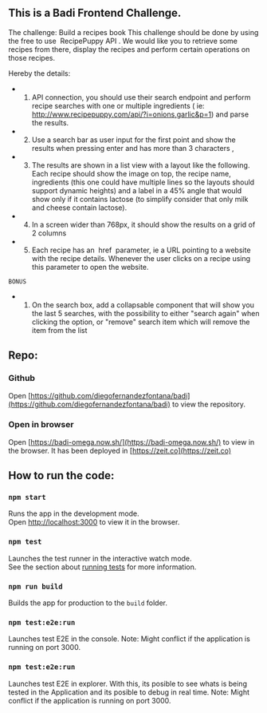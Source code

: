 ## This is a Badi Frontend Challenge.

The challenge: Build a recipes book
This challenge should be done by using the free to use ​ RecipePuppy API​ . We would like
you to retrieve some recipes from there, display the recipes and perform certain operations on those recipes.

Hereby the details:

- 1. API connection, you should use their search endpoint and perform recipe
     searches with one or multiple ingredients (​ ie:
     http://www.recipepuppy.com/api/?i=onions,garlic&p=1 ​ ) and parse the results.
- 2. Use a search bar as user input for the
     first point and show the results when
     pressing enter and has more than 3
     characters​ ,
- 3. The results are shown in a list view with a layout like the following. Each recipe should show the image on top,
     the recipe name, ingredients (this one could have multiple lines so the layouts should support dynamic heights) and a label in a 45% angle that would show only if it contains lactose (to simplify consider that only milk and cheese contain lactose).
- 4. In a screen wider than 768px, it should show the results on a grid of 2 columns
- 5. Each recipe has an ​ href ​ parameter, ie a URL pointing to a website with the recipe details. Whenever the user clicks on a recipe using this parameter to open the website.

`BONUS`

- 1. On the search box, add a collapsable component that will show you the last 5
     searches, with the possibility to either "search again" when clicking the option, or
     "remove" search item which will remove the item from the list

## Repo:

### Github

Open [https://github.com/diegofernandezfontana/badi](https://github.com/diegofernandezfontana/badi) to view the repository.

### Open in browser

Open [https://badi-omega.now.sh/](https://badi-omega.now.sh/) to view in the browser.
It has been deployed in [https://zeit.co](https://zeit.co)

## How to run the code:

### `npm start`

Runs the app in the development mode.<br />
Open [http://localhost:3000](http://localhost:3000) to view it in the browser.

### `npm test`

Launches the test runner in the interactive watch mode.<br />
See the section about [running tests](https://facebook.github.io/create-react-app/docs/running-tests) for more information.

### `npm run build`

Builds the app for production to the `build` folder.<br />

### `npm test:e2e:run`

Launches test E2E in the console.
Note: Might conflict if the application is running on port 3000.

### `npm test:e2e:run`

Launches test E2E in explorer. With this, its posible to see whats is being tested in the Application and its posible to debug in real time.
Note: Might conflict if the application is running on port 3000.
